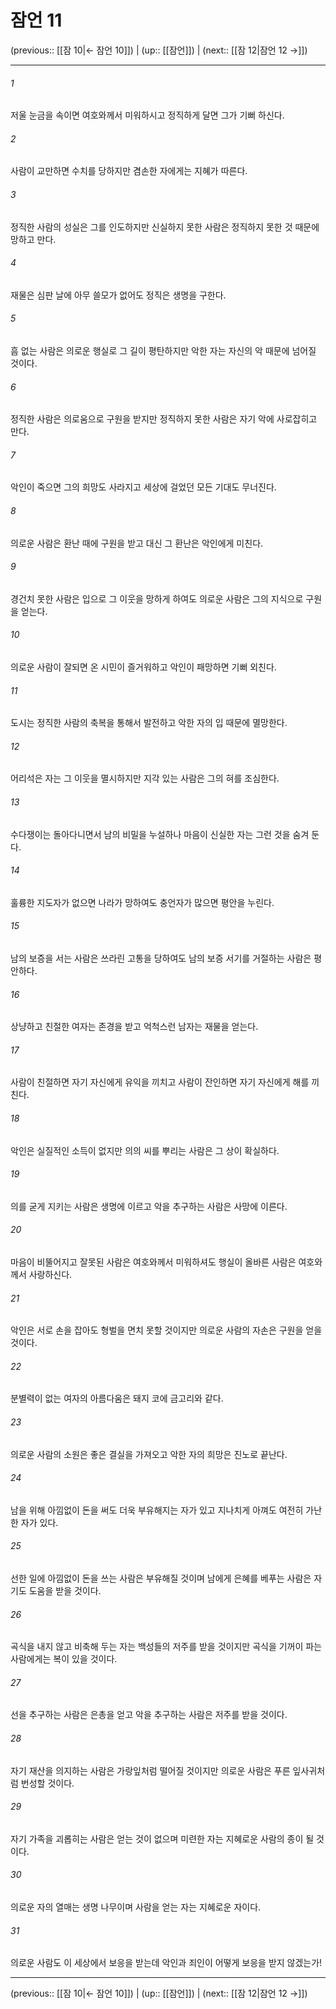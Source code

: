 # 잠언 11

(previous:: [[잠 10|← 잠언 10]]) | (up:: [[잠언]]) | (next:: [[잠 12|잠언 12 →]])

***




###### 1 

저울 눈금을 속이면 여호와께서 미워하시고 정직하게 달면 그가 기뻐 하신다. 



###### 2 

사람이 교만하면 수치를 당하지만 겸손한 자에게는 지혜가 따른다. 



###### 3 

정직한 사람의 성실은 그를 인도하지만 신실하지 못한 사람은 정직하지 못한 것 때문에 망하고 만다. 



###### 4 

재물은 심판 날에 아무 쓸모가 없어도 정직은 생명을 구한다. 



###### 5 

흠 없는 사람은 의로운 행실로 그 길이 평탄하지만 악한 자는 자신의 악 때문에 넘어질 것이다. 



###### 6 

정직한 사람은 의로움으로 구원을 받지만 정직하지 못한 사람은 자기 악에 사로잡히고 만다. 



###### 7 

악인이 죽으면 그의 희망도 사라지고 세상에 걸었던 모든 기대도 무너진다. 



###### 8 

의로운 사람은 환난 때에 구원을 받고 대신 그 환난은 악인에게 미친다. 



###### 9 

경건치 못한 사람은 입으로 그 이웃을 망하게 하여도 의로운 사람은 그의 지식으로 구원을 얻는다. 



###### 10 

의로운 사람이 잘되면 온 시민이 즐거워하고 악인이 패망하면 기뻐 외친다. 



###### 11 

도시는 정직한 사람의 축복을 통해서 발전하고 악한 자의 입 때문에 멸망한다. 



###### 12 

어리석은 자는 그 이웃을 멸시하지만 지각 있는 사람은 그의 혀를 조심한다. 



###### 13 

수다쟁이는 돌아다니면서 남의 비밀을 누설하나 마음이 신실한 자는 그런 것을 숨겨 둔다. 



###### 14 

훌륭한 지도자가 없으면 나라가 망하여도 충언자가 많으면 평안을 누린다. 



###### 15 

남의 보증을 서는 사람은 쓰라린 고통을 당하여도 남의 보증 서기를 거절하는 사람은 평안하다. 



###### 16 

상냥하고 친절한 여자는 존경을 받고 억척스런 남자는 재물을 얻는다. 



###### 17 

사람이 친절하면 자기 자신에게 유익을 끼치고 사람이 잔인하면 자기 자신에게 해를 끼친다. 



###### 18 

악인은 실질적인 소득이 없지만 의의 씨를 뿌리는 사람은 그 상이 확실하다. 



###### 19 

의를 굳게 지키는 사람은 생명에 이르고 악을 추구하는 사람은 사망에 이른다. 



###### 20 

마음이 비뚤어지고 잘못된 사람은 여호와께서 미워하셔도 행실이 올바른 사람은 여호와께서 사랑하신다. 



###### 21 

악인은 서로 손을 잡아도 형벌을 면치 못할 것이지만 의로운 사람의 자손은 구원을 얻을 것이다. 



###### 22 

분별력이 없는 여자의 아름다움은 돼지 코에 금고리와 같다. 



###### 23 

의로운 사람의 소원은 좋은 결실을 가져오고 악한 자의 희망은 진노로 끝난다. 



###### 24 

남을 위해 아낌없이 돈을 써도 더욱 부유해지는 자가 있고 지나치게 아껴도 여전히 가난한 자가 있다. 



###### 25 

선한 일에 아낌없이 돈을 쓰는 사람은 부유해질 것이며 남에게 은혜를 베푸는 사람은 자기도 도움을 받을 것이다. 



###### 26 

곡식을 내지 않고 비축해 두는 자는 백성들의 저주를 받을 것이지만 곡식을 기꺼이 파는 사람에게는 복이 있을 것이다. 



###### 27 

선을 추구하는 사람은 은총을 얻고 악을 추구하는 사람은 저주를 받을 것이다. 



###### 28 

자기 재산을 의지하는 사람은 가랑잎처럼 떨어질 것이지만 의로운 사람은 푸른 잎사귀처럼 번성할 것이다. 



###### 29 

자기 가족을 괴롭히는 사람은 얻는 것이 없으며 미련한 자는 지혜로운 사람의 종이 될 것이다. 



###### 30 

의로운 자의 열매는 생명 나무이며 사람을 얻는 자는 지혜로운 자이다. 



###### 31 

의로운 사람도 이 세상에서 보응을 받는데 악인과 죄인이 어떻게 보응을 받지 않겠는가!

***

(previous:: [[잠 10|← 잠언 10]]) | (up:: [[잠언]]) | (next:: [[잠 12|잠언 12 →]])
